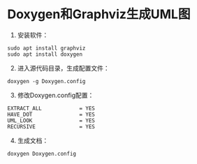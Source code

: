 # Doxygen和Graphviz生成UML图

1. 安装软件：

```
sudo apt install graphviz
sudo apt install doxygen
```

2. 进入源代码目录，生成配置文件：

```
doxygen -g Doxygen.config
```

3. 修改Doxygen.config配置：

```
EXTRACT_ALL            = YES
HAVE_DOT               = YES
UML_LOOK               = YES
RECURSIVE              = YES
```

4. 生成文档：

```
doxygen Doxygen.config
```
